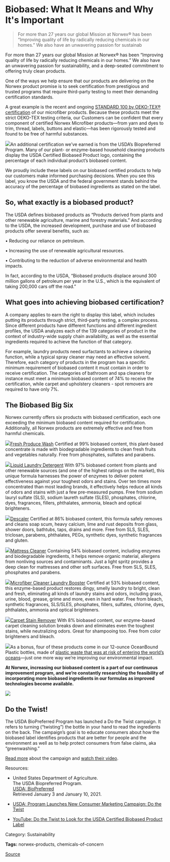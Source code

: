 # Biobased: What It Means and Why It's Important

> For more than 27 years our global Mission at Norwex&reg; has been &ldquo;Improving quality of life by radically reducing chemicals in our homes.&rdquo; We also have an unwavering passion for sustainab

For more than 27 years our global Mission at Norwex® has been “Improving quality of life by radically reducing chemicals in our homes.” We also have an unwavering passion for sustainability, and a deep-seated commitment to offering truly clean products.

One of the ways we help ensure that our products are delivering on the Norwex product promise is to seek certification from prestigious and trusted programs that require third-party testing to meet their demanding certification standards.

A great example is the recent and ongoing [STANDARD 100 by OEKO-TEX® certification](https://norwex.biz/en_US/blog/oeko-tex) of our microfiber products. Because these products meet the strict OEKO-TEX testing criteria, our Customers can be confident that every component of certified Norwex Microfiber products—from yarn and dyes to trim, thread, labels, buttons and elastic—has been rigorously tested and found to be free of harmful substances.

![](https://www.norwexmovement.com/wp-content/uploads/2021/02/biobased-product.jpg)An additional certification we’ve earned is from the USDA’s Biopreferred Program. Many of our plant- or enzyme-based household cleaning products display the USDA Certified Biobased Product logo, containing the percentage of each individual product’s biobased content.

We proudly include these labels on our biobased certified products to help our customers make informed purchasing decisions. When you see this label, you know the USDA and the federal government stands behind the accuracy of the percentage of biobased ingredients as stated on the label.

So, what exactly is a biobased product?
---------------------------------------

The USDA defines biobased products as “Products derived from plants and other renewable agriculture, marine and forestry materials.” And according to the USDA, the increased development, purchase and use of biobased products offer several benefits, such as:

• Reducing our reliance on petroleum.

• Increasing the use of renewable agricultural resources.

• Contributing to the reduction of adverse environmental and health impacts.

In fact, according to the USDA, “Biobased products displace around 300 million gallons of petroleum per year in the U.S., which is the equivalent of taking 200,000 cars off the road.”

What goes into achieving biobased certification?
------------------------------------------------

A company applies to earn the right to display this label, which includes putting its products through strict, third-party testing, a complex process. Since different products have different functions and different ingredient profiles, the USDA analyzes each of the 139 categories of product in the context of industry-wide supply chain availability, as well as the essential ingredients required to achieve the function of that category.

For example, laundry products need surfactants to achieve a cleaning function, while a typical spray cleaner may need an effective solvent. Therefore, each category of products in the program has a specific minimum requirement of biobased content it must contain in order to receive certification. The categories of bathroom and spa cleaners for instance must meet a minimum biobased content of 74% to receive the certification, while carpet and upholstery cleaners - spot removers are required to have only 7%.

The Biobased Big Six
--------------------

Norwex currently offers six products with biobased certification, each one exceeding the minimum biobased content required for certification. Additionally, all Norwex products are extremely effective and free from harmful chemicals.

![](https://www.norwexmovement.com/wp-content/uploads/2021/02/fresh_produce_wash-150x150.jpeg)[Fresh Produce Wash](chrome-extension://cjedbglnccaioiolemnfhjncicchinao/en_US/shop/product-detail/403470?categoryName=Kitchen) Certified at 99% biobased content, this plant-based concentrate is made with biodegradable ingredients to clean fresh fruits and vegetables naturally. Free from phosphates, sulfates and parabens.

![](https://www.norwexmovement.com/wp-content/uploads/2021/02/liquid_laundry-150x150.jpeg)[Liquid Laundry Detergent](chrome-extension://cjedbglnccaioiolemnfhjncicchinao/en_US/shop/product-detail/600000?categoryName=Laundry) With 97% biobased content from plants and other renewable sources (and one of the highest ratings on the market), this unique formula harnesses the power of enzymes to deliver potent effectiveness against your toughest odors and stains. Over ten times more concentrated than most leading brands, it effectively helps reduce all kinds of odors and stains with just a few pre-measured pumps. Free from sodium lauryl sulfate (SLS), sodium laureth sulfate (SLES), phosphates, chlorine, dyes, fragrances, fillers, phthalates, ammonia, bleach and optical brighteners.

![](https://www.norwexmovement.com/wp-content/uploads/2021/02/descaler-150x150.jpeg)[Descaler](chrome-extension://cjedbglnccaioiolemnfhjncicchinao/en_US/shop/product-detail/600005?categoryName=Bathroom) Certified at 86% biobased content, this formula safely removes and cleans soap scum, heavy calcium, lime and rust deposits from glass, shower doors, bathtubs, taps, drains and more. Free from SLS, SLES, triclosan, parabens, phthalates, PEGs, synthetic dyes, synthetic fragrances and gluten.

![](https://www.norwexmovement.com/wp-content/uploads/2021/02/mattress_cleaner-150x150.jpeg)[Mattress Cleaner](chrome-extension://cjedbglnccaioiolemnfhjncicchinao/en_US/shop/product-detail/600008?categoryName=Sheets) Containing 54% biobased content, including enzymes and biodegradable ingredients, it helps remove organic material, allergens from nonliving sources and contaminants. Just a light spritz provides a deep clean for mattresses and other soft surfaces. Free from SLS, SLES, phosphates and parabens.

![](https://www.norwexmovement.com/wp-content/uploads/2021/02/microfiber_cleaner-150x150.jpeg)[Microfiber Cleaner Laundry Booster](chrome-extension://cjedbglnccaioiolemnfhjncicchinao/en_US/shop/product-detail/600016) Certified at 53% biobased content, this enzyme-based product restores dingy, smelly laundry to bright, clean and fresh, eliminating all kinds of laundry stains and odors, including grass, urine, blood, grease, grime and more, even in hard water. Free from bleach, synthetic fragrances, SLS/SLES, phosphates, fillers, sulfates, chlorine, dyes, phthalates, ammonia and optical brighteners.

![](https://www.norwexmovement.com/wp-content/uploads/2021/02/carpet_stain_remover-150x150.jpeg)[Carpet Stain Remover](chrome-extension://cjedbglnccaioiolemnfhjncicchinao/en_US/shop/product-detail/600001?categoryName=Floor) With 8% biobased content, our enzyme-based carpet cleaning solution breaks down and eliminates even the toughest stains, while neutralizing odors. Great for shampooing too. Free from color brighteners and bleach.

![](https://www.norwexmovement.com/wp-content/uploads/2021/02/oceanbound-logo-192x300.png)As a bonus, four of these products come in our 12-ounce OceanBound Plastic bottles, made of [plastic waste that was at risk of entering the world’s oceans](https://www.norwexmovement.com/cleaning-up-our-oceans-one-plastic-bottle-at-a-time/?highlight=OceanBound)—just one more way we’re improving our environmental impact.

**At Norwex, increasing our biobased content is a part of our continuous improvement program, and we’re constantly researching the feasibility of incorporating more biobased ingredients in our formulas as improved technologies become available.**

![](https://www.norwexmovement.com/wp-content/uploads/2021/02/do-the-twist.jpg)

Do the Twist!
-------------

The USDA BioPreferred Program has launched a Do the Twist campaign. It refers to turning (“twisting”) the bottle in your hand to read the ingredients on the back. The campaign’s goal is to educate consumers about how the biobased label identifies products that are better for people and the environment as well as to help protect consumers from false claims, aka “greenwashing.”

[Read more](https://content.govdelivery.com/accounts/USDARD/bulletins/2b0039f) about the campaign and [watch their video](https://www.youtube.com/watch?v=AX103qEK-r8&feature=youtu.be).

Resources:

*   United States Department of Agriculture.  
    The USDA Biopreferred Program.  
    [USDA: BioPreferred](https://www.biopreferred.gov/BioPreferred/)  
    Retrieved January 3 and January 10, 2021.
    
*   [USDA: Program Launches New Consumer Marketing Campaign: Do the Twist](https://content.govdelivery.com/accounts/USDARD/bulletins/2b0039f)
    
*   [YouTube: Do the Twist to Look for the USDA Certified Biobased Product Label](https://www.youtube.com/watch?v=AX103qEK-r8&feature=youtu.be)
    

Category: Sustainability

**Tags:** norwex-products, chemicals-of-concern


[Source](https://norwex.biz/en_US/blog/biobased)